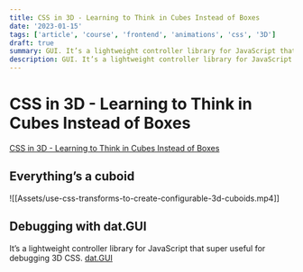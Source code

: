 ```yaml
---
title: CSS in 3D - Learning to Think in Cubes Instead of Boxes
date: '2023-01-15'
tags: ['article', 'course', 'frontend', 'animations', 'css', '3D']
draft: true
summary: GUI. It’s a lightweight controller library for JavaScript that super useful for debugging 3D CSS....
description: GUI. It’s a lightweight controller library for JavaScript that super useful for debugging 3D CSS....
---
```


# CSS in 3D - Learning to Think in Cubes Instead of Boxes

[CSS in 3D - Learning to Think in Cubes Instead of Boxes](https://css-tricks.com/css-in-3d-learning-to-think-in-cubes-instead-of-boxes/)

## Everything’s a cuboid

![[Assets/use-css-transforms-to-create-configurable-3d-cuboids.mp4]]

## Debugging with dat.GUI

It’s a lightweight controller library for JavaScript that super useful for debugging 3D CSS.
[dat.GUI](https://github.com/dataarts/dat.gui)